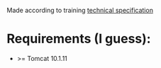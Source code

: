 Made according to training [technical specification](https://zhukovsd.github.io/java-backend-learning-course/Projects/TennisScoreboard/)

# Requirements (I guess):
- \>= Tomcat 10.1.11